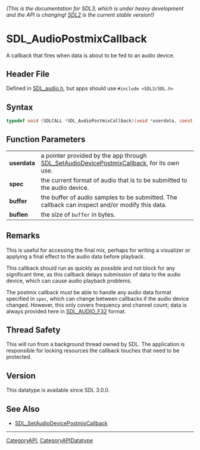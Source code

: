 ###### (This is the documentation for SDL3, which is under heavy development and the API is changing! [SDL2](https://wiki.libsdl.org/SDL2/) is the current stable version!)
# SDL_AudioPostmixCallback

A callback that fires when data is about to be fed to an audio device.

## Header File

Defined in [SDL_audio.h](https://github.com/libsdl-org/SDL/blob/main/include/SDL3/SDL_audio.h), but apps should use `#include <SDL3/SDL.h>`

## Syntax

```c
typedef void (SDLCALL *SDL_AudioPostmixCallback)(void *userdata, const SDL_AudioSpec *spec, float *buffer, int buflen);
```

## Function Parameters

|                  |                                                                                                                                |
| ---------------- | ------------------------------------------------------------------------------------------------------------------------------ |
| **userdata**     | a pointer provided by the app through [SDL_SetAudioDevicePostmixCallback](SDL_SetAudioDevicePostmixCallback), for its own use. |
| **spec**         | the current format of audio that is to be submitted to the audio device.                                                       |
| **buffer**       | the buffer of audio samples to be submitted. The callback can inspect and/or modify this data.                                 |
| **buflen**       | the size of `buffer` in bytes.                                                                                                 |

## Remarks

This is useful for accessing the final mix, perhaps for writing a
visualizer or applying a final effect to the audio data before playback.

This callback should run as quickly as possible and not block for any
significant time, as this callback delays submission of data to the audio
device, which can cause audio playback problems.

The postmix callback _must_ be able to handle any audio data format
specified in `spec`, which can change between callbacks if the audio device
changed. However, this only covers frequency and channel count; data is
always provided here in [SDL_AUDIO_F32](SDL_AUDIO_F32) format.

## Thread Safety

This will run from a background thread owned by SDL. The application is
responsible for locking resources the callback touches that need to be
protected.

## Version

This datatype is available since SDL 3.0.0.

## See Also

* [SDL_SetAudioDevicePostmixCallback](SDL_SetAudioDevicePostmixCallback)

----
[CategoryAPI](CategoryAPI), [CategoryAPIDatatype](CategoryAPIDatatype)

